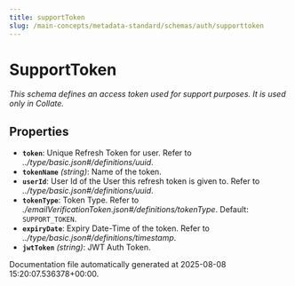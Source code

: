 ```yaml
---
title: supportToken
slug: /main-concepts/metadata-standard/schemas/auth/supporttoken
---
```


# SupportToken

*This schema defines an access token used for support purposes. It is used only in Collate.*

## Properties

- **`token`**: Unique Refresh Token for user. Refer to *../type/basic.json#/definitions/uuid*.
- **`tokenName`** *(string)*: Name of the token.
- **`userId`**: User Id of the User this refresh token is given to. Refer to *../type/basic.json#/definitions/uuid*.
- **`tokenType`**: Token Type. Refer to *./emailVerificationToken.json#/definitions/tokenType*. Default: `SUPPORT_TOKEN`.
- **`expiryDate`**: Expiry Date-Time of the token. Refer to *../type/basic.json#/definitions/timestamp*.
- **`jwtToken`** *(string)*: JWT Auth Token.


Documentation file automatically generated at 2025-08-08 15:20:07.536378+00:00.
